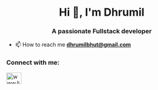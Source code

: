 <h1 align="center">Hi 👋, I'm Dhrumil</h1>
<h3 align="center">A passionate Fullstack developer</h3>



- 📫 How to reach me **dhrumilbhut@gmail.com**

<h3 align="left">Connect with me:</h3>
<p align="left">
<a href="https://www.linkedin.com/in/dhrumil-bhut-921999215/" target="blank"><img align="center" src="https://raw.githubusercontent.com/rahuldkjain/github-profile-readme-generator/master/src/images/icons/Social/linked-in-alt.svg" alt="www.linkedin.com/in/keval-rabadiya-496842203" height="30" width="40" /></a>
</p>
